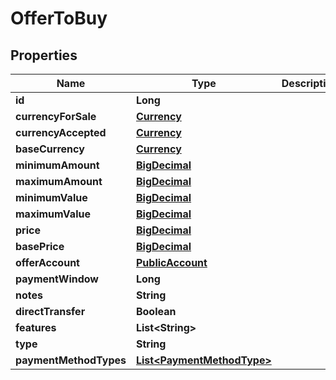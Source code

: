 # OfferToBuy

## Properties
Name | Type | Description | Notes
------------ | ------------- | ------------- | -------------
**id** | **Long** |  |  [optional]
**currencyForSale** | [**Currency**](Currency.md) |  |  [optional]
**currencyAccepted** | [**Currency**](Currency.md) |  |  [optional]
**baseCurrency** | [**Currency**](Currency.md) |  |  [optional]
**minimumAmount** | [**BigDecimal**](BigDecimal.md) |  |  [optional]
**maximumAmount** | [**BigDecimal**](BigDecimal.md) |  |  [optional]
**minimumValue** | [**BigDecimal**](BigDecimal.md) |  |  [optional]
**maximumValue** | [**BigDecimal**](BigDecimal.md) |  |  [optional]
**price** | [**BigDecimal**](BigDecimal.md) |  |  [optional]
**basePrice** | [**BigDecimal**](BigDecimal.md) |  |  [optional]
**offerAccount** | [**PublicAccount**](PublicAccount.md) |  |  [optional]
**paymentWindow** | **Long** |  |  [optional]
**notes** | **String** |  |  [optional]
**directTransfer** | **Boolean** |  |  [optional]
**features** | **List&lt;String&gt;** |  |  [optional]
**type** | **String** |  |  [optional]
**paymentMethodTypes** | [**List&lt;PaymentMethodType&gt;**](PaymentMethodType.md) |  |  [optional]
